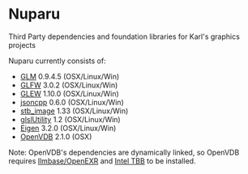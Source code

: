 Nuparu
======

Third Party dependencies and foundation libraries for Karl's graphics projects

Nuparu currently consists of:

* [GLM](http://glm.g-truc.net/0.9.4/index.html) 0.9.4.5 (OSX/Linux/Win)
* [GLFW](http://www.glfw.org/) 3.0.2 (OSX/Linux/Win)
* [GLEW](http://glew.sourceforge.net/index.html) 1.10.0 (OSX/Linux/Win)
* [jsoncpp](http://sourceforge.net/projects/jsoncpp/) 0.6.0 (OSX/Linux/Win)
* [stb_image](https://code.google.com/p/stblib/) 1.33 (OSX/Linux/Win)
* [glslUtility](https://github.com/CIS565-Fall-2012/Project0-Cuda-Checker/blob/master/HW0_MAC/src/glslUtility.cpp) 1.2 (OSX/Linux/Win)
* [Eigen](eigen.tuxfamily.org/) 3.2.0 (OSX/Linux/Win)
* [OpenVDB](http://www.openvdb.org/) 2.1.0 (OSX)

Note: OpenVDB's dependencies are dynamically linked, so OpenVDB requires [Ilmbase/OpenEXR](http://www.openexr.com/) and [Intel TBB](https://www.threadingbuildingblocks.org/) to be installed.

